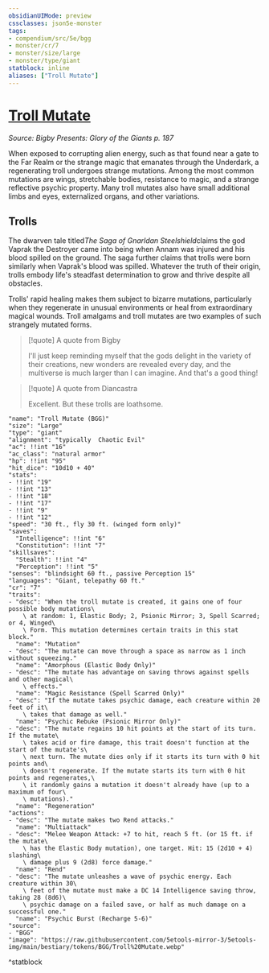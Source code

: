 ```yaml
---
obsidianUIMode: preview
cssclasses: json5e-monster
tags:
- compendium/src/5e/bgg
- monster/cr/7
- monster/size/large
- monster/type/giant
statblock: inline
aliases: ["Troll Mutate"]
---
```

# [Troll Mutate](Mechanics\bestiary\giant/troll-mutate-bgg.md)
*Source: Bigby Presents: Glory of the Giants p. 187*  

When exposed to corrupting alien energy, such as that found near a gate to the Far Realm or the strange magic that emanates through the Underdark, a regenerating troll undergoes strange mutations. Among the most common mutations are wings, stretchable bodies, resistance to magic, and a strange reflective psychic property. Many troll mutates also have small additional limbs and eyes, externalized organs, and other variations.

## Trolls

The dwarven tale titled*The Saga of Gnarldan Steelshield*claims the god Vaprak the Destroyer came into being when Annam was injured and his blood spilled on the ground. The saga further claims that trolls were born similarly when Vaprak's blood was spilled. Whatever the truth of their origin, trolls embody life's steadfast determination to grow and thrive despite all obstacles.

Trolls' rapid healing makes them subject to bizarre mutations, particularly when they regenerate in unusual environments or heal from extraordinary magical wounds. Troll amalgams and troll mutates are two examples of such strangely mutated forms.

> [!quote] A quote from Bigby  
> 
> I'll just keep reminding myself that the gods delight in the variety of their creations, new wonders are revealed every day, and the multiverse is much larger than I can imagine. And that's a good thing!

> [!quote] A quote from Diancastra  
> 
> Excellent. But these trolls are loathsome.


```statblock
"name": "Troll Mutate (BGG)"
"size": "Large"
"type": "giant"
"alignment": "typically  Chaotic Evil"
"ac": !!int "16"
"ac_class": "natural armor"
"hp": !!int "95"
"hit_dice": "10d10 + 40"
"stats":
- !!int "19"
- !!int "13"
- !!int "18"
- !!int "17"
- !!int "9"
- !!int "12"
"speed": "30 ft., fly 30 ft. (winged form only)"
"saves":
  "Intelligence": !!int "6"
  "Constitution": !!int "7"
"skillsaves":
  "Stealth": !!int "4"
  "Perception": !!int "5"
"senses": "blindsight 60 ft., passive Perception 15"
"languages": "Giant, telepathy 60 ft."
"cr": "7"
"traits":
- "desc": "When the troll mutate is created, it gains one of four possible body mutations\
    \ at random: 1, Elastic Body; 2, Psionic Mirror; 3, Spell Scarred; or 4, Winged\
    \ Form. This mutation determines certain traits in this stat block."
  "name": "Mutation"
- "desc": "The mutate can move through a space as narrow as 1 inch without squeezing."
  "name": "Amorphous (Elastic Body Only)"
- "desc": "The mutate has advantage on saving throws against spells and other magical\
    \ effects."
  "name": "Magic Resistance (Spell Scarred Only)"
- "desc": "If the mutate takes psychic damage, each creature within 20 feet of it\
    \ takes that damage as well."
  "name": "Psychic Rebuke (Psionic Mirror Only)"
- "desc": "The mutate regains 10 hit points at the start of its turn. If the mutate\
    \ takes acid or fire damage, this trait doesn't function at the start of the mutate's\
    \ next turn. The mutate dies only if it starts its turn with 0 hit points and\
    \ doesn't regenerate. If the mutate starts its turn with 0 hit points and regenerates,\
    \ it randomly gains a mutation it doesn't already have (up to a maximum of four\
    \ mutations)."
  "name": "Regeneration"
"actions":
- "desc": "The mutate makes two Rend attacks."
  "name": "Multiattack"
- "desc": "Melee Weapon Attack: +7 to hit, reach 5 ft. (or 15 ft. if the mutate\
    \ has the Elastic Body mutation), one target. Hit: 15 (2d10 + 4) slashing\
    \ damage plus 9 (2d8) force damage."
  "name": "Rend"
- "desc": "The mutate unleashes a wave of psychic energy. Each creature within 30\
    \ feet of the mutate must make a DC 14 Intelligence saving throw, taking 28 (8d6)\
    \ psychic damage on a failed save, or half as much damage on a successful one."
  "name": "Psychic Burst (Recharge 5-6)"
"source":
- "BGG"
"image": "https://raw.githubusercontent.com/5etools-mirror-3/5etools-img/main/bestiary/tokens/BGG/Troll%20Mutate.webp"
```
^statblock